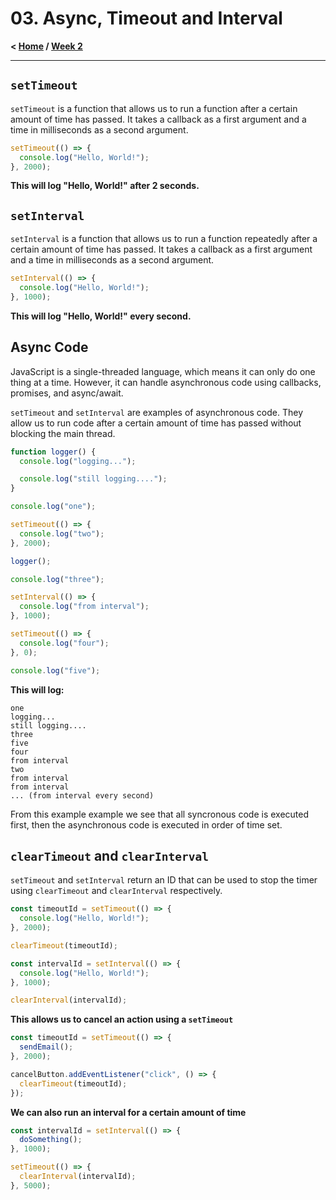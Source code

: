# 03. Async, Timeout and Interval

**< [Home](../../README.md) / [Week 2](../README.md)**

---

## `setTimeout`

`setTimeout` is a function that allows us to run a function after a certain amount of time has passed. It takes a callback as a first argument and a time in milliseconds as a second argument.

```javascript
setTimeout(() => {
  console.log("Hello, World!");
}, 2000);
```

**This will log "Hello, World!" after 2 seconds.**

## `setInterval`

`setInterval` is a function that allows us to run a function repeatedly after a certain amount of time has passed. It takes a callback as a first argument and a time in milliseconds as a second argument.

```javascript
setInterval(() => {
  console.log("Hello, World!");
}, 1000);
```

**This will log "Hello, World!" every second.**

## Async Code

JavaScript is a single-threaded language, which means it can only do one thing at a time. However, it can handle asynchronous code using callbacks, promises, and async/await.

`setTimeout` and `setInterval` are examples of asynchronous code. They allow us to run code after a certain amount of time has passed without blocking the main thread.

```javascript
function logger() {
  console.log("logging...");

  console.log("still logging....");
}

console.log("one");

setTimeout(() => {
  console.log("two");
}, 2000);

logger();

console.log("three");

setInterval(() => {
  console.log("from interval");
}, 1000);

setTimeout(() => {
  console.log("four");
}, 0);

console.log("five");
```

**This will log:**

```
one
logging...
still logging....
three
five
four
from interval
two
from interval
from interval
... (from interval every second)
```

From this example example we see that all syncronous code is executed first, then the asynchronous code is executed in order of time set.

## `clearTimeout` and `clearInterval`

`setTimeout` and `setInterval` return an ID that can be used to stop the timer using `clearTimeout` and `clearInterval` respectively.

```javascript
const timeoutId = setTimeout(() => {
  console.log("Hello, World!");
}, 2000);

clearTimeout(timeoutId);
```

```javascript
const intervalId = setInterval(() => {
  console.log("Hello, World!");
}, 1000);

clearInterval(intervalId);
```

**This allows us to cancel an action using a `setTimeout`**

```javascript
const timeoutId = setTimeout(() => {
  sendEmail();
}, 2000);

cancelButton.addEventListener("click", () => {
  clearTimeout(timeoutId);
});
```

**We can also run an interval for a certain amount of time**

```javascript
const intervalId = setInterval(() => {
  doSomething();
}, 1000);

setTimeout(() => {
  clearInterval(intervalId);
}, 5000);
```
